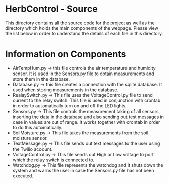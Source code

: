 # HerbControl - Source
This directory contains all the source code for the project as well as the directory which holds the main components of the webpage. Please view the list below in order to understand the details of each file in this directory. 

# Information on Components
- AirTempHum.py -> this file controls the air temperature and humidity sensor. It is used in the Sensors.py file to obtain measurements and store them in the database.
- Database.py -> this file creates a connection with the sqlite database. It used when storing measurements in the database. 
- RealaySwitch.py -> This file uses the VoltageControl.py file to send current to the relay switch. This file is used in conjunction with crontab in order to automatically turn on and off the LED lights.
- Sensors.py -> This file controls the measurement taking of all sensors, inserting the data in the database and also sending out test messages in case in values are out of range. It works together with crontab in order to do this automatically.
- SoilMoisture.py -> This file takes the measurements from the soil moisture sensor.
- TextMessage.py -> This file sends out text messages to the user using the Twilio account.
- VoltageControl.py -> This file sends out High or Low voltage to port which the relay switch is connected to.
- Watchdog.py -> This file represents the watchdog and it shuts down the system and warns the user in case the Sensors.py file has not been executed.